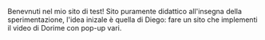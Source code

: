 Benevnuti nel mio sito di test!
Sito puramente didattico all'insegna della sperimentazione, l'idea inizale è quella di Diego: fare un sito che implementi il video di Dorime con pop-up vari.